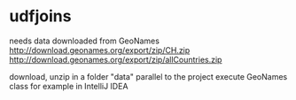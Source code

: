 # udfjoins

needs data downloaded from GeoNames
http://download.geonames.org/export/zip/CH.zip
http://download.geonames.org/export/zip/allCountries.zip

download, unzip in a folder "data" parallel to the project
execute GeoNames class for example in IntelliJ IDEA